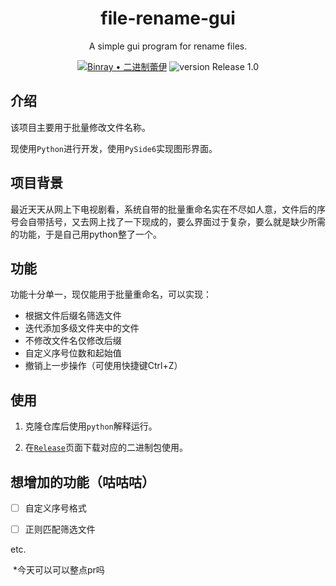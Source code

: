 <p align="center">
  <h1 align="center">file-rename-gui</h1>
  <p align="center">A simple gui program for rename files.<p>
  <p align="center">
    <a href="https://blog.reilkay.com/about/"><img src="https://img.shields.io/badge/MADE--BY-Ray-blue?style=flat-square" alt="Binray • 二进制蕾伊"></a>
    <img src="https://img.shields.io/badge/VRESION-Release_1.0-critical?style=flat-square" alt="version Release 1.0">
  </p>
</p>





## 介绍

该项目主要用于批量修改文件名称。

现使用`Python`进行开发，使用`PySide6`实现图形界面。

## 项目背景

最近天天从网上下电视剧看，系统自带的批量重命名实在不尽如人意，文件后的序号会自带括号，又去网上找了一下现成的，要么界面过于复杂，要么就是缺少所需的功能，于是自己用python整了一个。

## 功能

功能十分单一，现仅能用于批量重命名，可以实现：

+ 根据文件后缀名筛选文件
+ 迭代添加多级文件夹中的文件
+ 不修改文件名仅修改后缀
+ 自定义序号位数和起始值
+ 撤销上一步操作（可使用快捷键Ctrl+Z）

## 使用

1. 克隆仓库后使用`python`解释运行。

2. 在[`Release`]()页面下载对应的二进制包使用。

## 想增加的功能（咕咕咕）

- [ ] 自定义序号格式

- [ ] 正则匹配筛选文件

etc.

​	\*今天可以可以整点pr吗